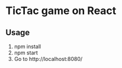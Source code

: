 TicTac game on React
=====================

## Usage
1. npm install
2. npm start
3. Go to http://localhost:8080/